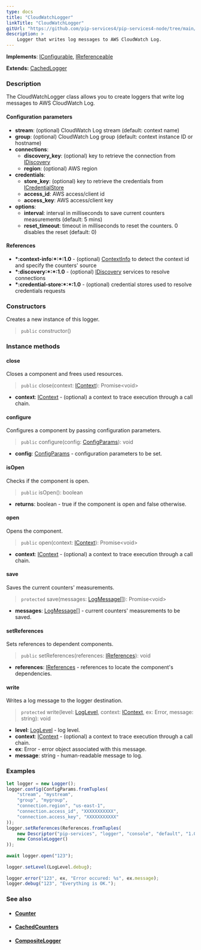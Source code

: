 ```yaml
---
type: docs
title: "CloudWatchLogger"
linkTitle: "CloudWatchLogger"
gitUrl: "https://github.com/pip-services4/pip-services4-node/tree/main/pip-services4-aws-node"
description: >
    Logger that writes log messages to AWS CloudWatch Log.
---
```


**Implements**: [IConfigurable](../../../components/config/iconfigurable), [IReferenceable](../../../components/refer/ireferenceable)

**Extends:** [CachedLogger](../../../components/log/cached_logger)

### Description

The CloudWatchLogger class allows you to create loggers that write log messages to AWS CloudWatch Log.

#### Configuration parameters
 
- **stream**: (optional) CloudWatch Log stream (default: context name)
- **group**: (optional) CloudWatch Log group (default: context instance ID or hostname)
- **connections**:                   
    - **discovery_key**: (optional) key to retrieve the connection from [IDiscovery](../../../config/connect/idiscovery)
    - **region**: (optional) AWS region
- **credentials**:    
    - **store_key**: (optional) key to retrieve the credentials from [ICredentialStore](../../../config/auth/icredential_store)
    - **access_id**: AWS access/client id
    - **access_key**: AWS access/client key
 - **options**:
    - **interval**: interval in milliseconds to save current counters measurements (default: 5 mins)
    - **reset_timeout**: timeout in milliseconds to reset the counters. 0 disables the reset (default: 0)


#### References
- **\*:context-info:\*:\*:1.0** - (optional) [ContextInfo](../../../components/context/context_info) to detect the context id and specify the counters' source
- **\*:discovery:\*:\*:1.0** - (optional) [IDiscovery](../../../config/connect/idiscovery) services to resolve connections
- **\*:credential-store:\*:\*:1.0** - (optional) credential stores used to resolve credentials requests

### Constructors
Creates a new instance of this logger.

> `public` constructor()


### Instance methods

#### close
Closes a component and frees used resources.

> `public` close(context: [IContext](../../../components/context/icontext)): Promise\<void\>

- **context**: [IContext](../../../components/context/icontext) - (optional) a context to trace execution through a call chain.

#### configure
Configures a component by passing configuration parameters.

> `public` configure(config: [ConfigParams](../../../components/config/config_params)): void

- **config**: [ConfigParams](../../../components/config/config_params) - configuration parameters to be set.


#### isOpen
Checks if the component is open.

> `public` isOpen(): boolean

- **returns**: boolean - true if the component is open and false otherwise.

#### open
Opens the component.

> `public` open(context: [IContext](../../../components/context/icontext)): Promise\<void\>

- **context**: [IContext](../../../components/context/icontext) - (optional) a context to trace execution through a call chain.

#### save
Saves the current counters' measurements.

> `protected` save(messages: [LogMessage[]](../../../observability/log/log_message)): Promise\<void\> 

- **messages**: [LogMessage[]](../../../observability/log/log_message) - current counters' measurements to be saved.

#### setReferences
Sets references to dependent components.

> `public` setReferences(references: [IReferences](../../../components/refer/ireferences)): void

- **references**: [IReferences](../../../components/refer/ireferences) - references to locate the component's dependencies.

#### write
Writes a log message to the logger destination.

> `protected` write(level: [LogLevel](../../../observability/log/log_level), context: [IContext](../../../components/context/icontext), ex: Error, message: string): void

- **level**: [LogLevel](../../../observability/log/log_level) - log level.
- **context**: [IContext](../../../components/context/icontext) - (optional) a context to trace execution through a call chain.
- **ex**: Error - error object associated with this message.
- **message**: string - human-readable message to log.



### Examples

```typescript
let logger = new Logger();
logger.config(ConfigParams.fromTuples(
    "stream", "mystream",
    "group", "mygroup",
    "connection.region", "us-east-1",
    "connection.access_id", "XXXXXXXXXXX",
    "connection.access_key", "XXXXXXXXXXX"
));
logger.setReferences(References.fromTuples(
    new Descriptor("pip-services", "logger", "console", "default", "1.0"), 
    new ConsoleLogger()
));
    
await logger.open("123");
    
logger.setLevel(LogLevel.debug);
    
logger.error("123", ex, "Error occured: %s", ex.message);
logger.debug("123", "Everything is OK.");
```

### See also
- #### [Counter](../../../observability/count/counter)
- #### [CachedCounters](../../../observability/count/cached_counters)
- #### [CompositeLogger](../../../observability/log/composite_logger) 
